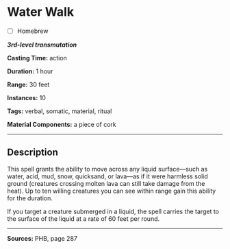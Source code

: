 # Water Walk

- [ ] Homebrew

***3rd-level transmutation***

**Casting Time:** action

**Duration:** 1 hour

**Range:** 30 feet

**Instances:** 10

**Tags:** verbal, somatic, material, ritual

**Material Components:** a piece of cork

---

## Description
This spell grants the ability to move across any liquid surface—such as water, acid, mud, snow, quicksand, or lava—as if it were harmless solid ground (creatures crossing molten lava can still take damage from the heat).
Up to ten willing creatures you can see within range gain this ability for the duration.

If you target a creature submerged in a liquid, the spell carries the target to the surface of the liquid at a rate of 60 feet per round.

---

**Sources:** PHB, page 287
